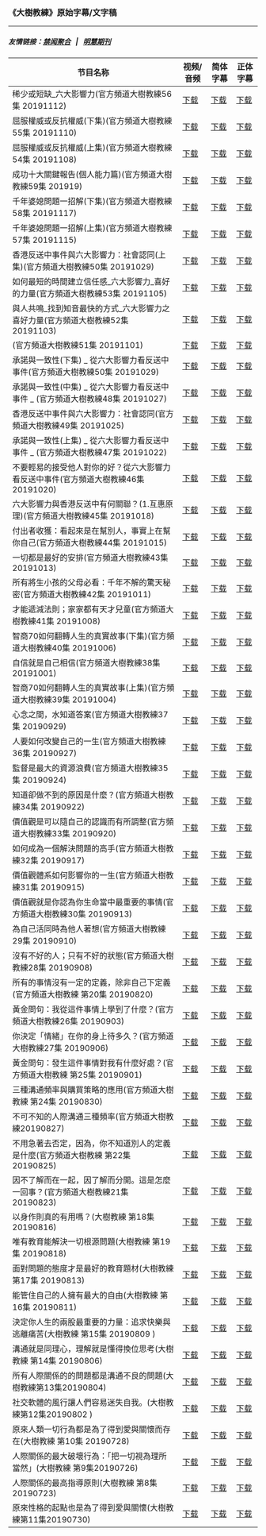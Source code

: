 ### 《大樹教練》原始字幕/文字稿
---
##### 友情链接：[禁闻聚合](https://github.com/gfw-breaker/banned-news) &nbsp;&nbsp;|&nbsp;&nbsp; [明慧期刊](https://github.com/gfw-breaker/mh-qikan) 
| 节目名称 | 视频/音频 | 简体字幕 | 正体字幕 |
|---|---|---|---|
| 稀少或短缺_六大影響力(官方頻道大樹教練56集 20191112) | [下载](https://y2mate.com/zh-cn/search/c_u7Gc5JRnE) | [下载](../channels/bigtree/_c_u7Gc5JRnE.srt?raw=true) | [下载](../channels/bigtree/_c_u7Gc5JRnE.tw.srt?raw=true) | 
| 屈服權威或反抗權威(下集)(官方頻道大樹教練55集 20191110) | [下载](https://y2mate.com/zh-cn/search/mykcfS-QIJc) | [下载](../channels/bigtree/_mykcfS-QIJc.srt?raw=true) | [下载](../channels/bigtree/_mykcfS-QIJc.tw.srt?raw=true) | 
| 屈服權威或反抗權威(上集)(官方頻道大樹教練54集 20191108) | [下载](https://y2mate.com/zh-cn/search/ZuYdVKM_9rA) | [下载](../channels/bigtree/_ZuYdVKM_9rA.srt?raw=true) | [下载](../channels/bigtree/_ZuYdVKM_9rA.tw.srt?raw=true) | 
| 成功十大關鍵報告(個人能力篇)(官方頻道大樹教練59集 201919) | [下载](https://y2mate.com/zh-cn/search/qT58LYrsVZs) | [下载](../channels/bigtree/_qT58LYrsVZs.srt?raw=true) | [下载](../channels/bigtree/_qT58LYrsVZs.tw.srt?raw=true) | 
| 千年婆媳問題一招解(下集)(官方頻道大樹教練58集 20191117) | [下载](https://y2mate.com/zh-cn/search/KmuASWY-NHw) | [下载](../channels/bigtree/_KmuASWY-NHw.srt?raw=true) | [下载](../channels/bigtree/_KmuASWY-NHw.tw.srt?raw=true) | 
| 千年婆媳問題一招解(上集)(官方頻道大樹教練57集 20191115) | [下载](https://y2mate.com/zh-cn/search/7TxZhFanhO4) | [下载](../channels/bigtree/_7TxZhFanhO4.srt?raw=true) | [下载](../channels/bigtree/_7TxZhFanhO4.tw.srt?raw=true) | 
| 香港反送中事件與六大影響力：社會認同(上集)(官方頻道大樹教練50集 20191029) | [下载](https://y2mate.com/zh-cn/search/j8i1DE3PQfY) | [下载](../channels/bigtree/_j8i1DE3PQfY.srt?raw=true) | [下载](../channels/bigtree/_j8i1DE3PQfY.tw.srt?raw=true) | 
| 如何最短的時間建立信任感_六大影響力_喜好的力量(官方頻道大樹教練53集 20191105) | [下载](https://y2mate.com/zh-cn/search/WdnTj0cSFeg) | [下载](../channels/bigtree/_WdnTj0cSFeg.srt?raw=true) | [下载](../channels/bigtree/_WdnTj0cSFeg.tw.srt?raw=true) | 
| 與人共鳴_找到知音最快的方式_六大影響力之喜好力量(官方頻道大樹教練52集 20191103) | [下载](https://y2mate.com/zh-cn/search/CcsvVQXVtUA) | [下载](../channels/bigtree/_CcsvVQXVtUA.srt?raw=true) | [下载](../channels/bigtree/_CcsvVQXVtUA.tw.srt?raw=true) | 
| (官方頻道大樹教練51集 20191101) | [下载](https://y2mate.com/zh-cn/search/rzQV_CvLy5k) | [下载](../channels/bigtree/_rzQV_CvLy5k.srt?raw=true) | [下载](../channels/bigtree/_rzQV_CvLy5k.tw.srt?raw=true) | 
| 承諾與一致性(下集) _ 從六大影響力看反送中事件(官方頻道大樹教練50集 20191029) | [下载](https://y2mate.com/zh-cn/search/45Fm3cw5f-Q) | [下载](../channels/bigtree/_45Fm3cw5f-Q.srt?raw=true) | [下载](../channels/bigtree/_45Fm3cw5f-Q.tw.srt?raw=true) | 
| 承諾與一致性(中集) _ 從六大影響力看反送中事件 _ (官方頻道大樹教練48集 20191027) | [下载](https://y2mate.com/zh-cn/search/TXyGLfO9VDo) | [下载](../channels/bigtree/_TXyGLfO9VDo.srt?raw=true) | [下载](../channels/bigtree/_TXyGLfO9VDo.tw.srt?raw=true) | 
| 香港反送中事件與六大影響力：社會認同(官方頻道大樹教練49集 20191025) | [下载](https://y2mate.com/zh-cn/search/_aPO3y2ceoc) | [下载](../channels/bigtree/__aPO3y2ceoc.srt?raw=true) | [下载](../channels/bigtree/__aPO3y2ceoc.tw.srt?raw=true) | 
| 承諾與一致性(上集) _ 從六大影響力看反送中事件 _ (官方頻道大樹教練47集 20191022) | [下载](https://y2mate.com/zh-cn/search/A5R_sRXimwA) | [下载](../channels/bigtree/_A5R_sRXimwA.srt?raw=true) | [下载](../channels/bigtree/_A5R_sRXimwA.tw.srt?raw=true) | 
| 不要輕易的接受他人對你的好？從六大影響力看反送中事件(官方頻道大樹教練46集 20191020) | [下载](https://y2mate.com/zh-cn/search/n30TG1J66-8) | [下载](../channels/bigtree/_n30TG1J66-8.srt?raw=true) | [下载](../channels/bigtree/_n30TG1J66-8.tw.srt?raw=true) | 
| 六大影響力與香港反送中有何關聯？(1.互惠原理)(官方頻道大樹教練45集 20191018) | [下载](https://y2mate.com/zh-cn/search/1Q-1Na_ohLA) | [下载](../channels/bigtree/_1Q-1Na_ohLA.srt?raw=true) | [下载](../channels/bigtree/_1Q-1Na_ohLA.tw.srt?raw=true) | 
| 付出者收獲：看起來是在幫別人，事實上在幫你自己(官方頻道大樹教練44集 20191015) | [下载](https://y2mate.com/zh-cn/search/uZmF4Ud3IT4) | [下载](../channels/bigtree/_uZmF4Ud3IT4.srt?raw=true) | [下载](../channels/bigtree/_uZmF4Ud3IT4.tw.srt?raw=true) | 
| 一切都是最好的安排(官方頻道大樹教練43集 20191013) | [下载](https://y2mate.com/zh-cn/search/1b1XTQfT1No) | [下载](../channels/bigtree/_1b1XTQfT1No.srt?raw=true) | [下载](../channels/bigtree/_1b1XTQfT1No.tw.srt?raw=true) | 
| 所有將生小孩的父母必看：千年不解的驚天秘密(官方頻道大樹教練42集 20191011) | [下载](https://y2mate.com/zh-cn/search/-6L6D253q0k) | [下载](../channels/bigtree/_-6L6D253q0k.srt?raw=true) | [下载](../channels/bigtree/_-6L6D253q0k.tw.srt?raw=true) | 
| 才能遞減法則；家家都有天才兒童(官方頻道大樹教練41集 20191008) | [下载](https://y2mate.com/zh-cn/search/6NJNIMEnV7Y) | [下载](../channels/bigtree/_6NJNIMEnV7Y.srt?raw=true) | [下载](../channels/bigtree/_6NJNIMEnV7Y.tw.srt?raw=true) | 
| 智商70如何翻轉人生的真實故事(下集)(官方頻道大樹教練40集 20191006) | [下载](https://y2mate.com/zh-cn/search/19s-Bi_6-gg) | [下载](../channels/bigtree/_19s-Bi_6-gg.srt?raw=true) | [下载](../channels/bigtree/_19s-Bi_6-gg.tw.srt?raw=true) | 
| 自信就是自己相信(官方頻道大樹教練38集 20191001) | [下载](https://y2mate.com/zh-cn/search/sen5jCvobPM) | [下载](../channels/bigtree/_sen5jCvobPM.srt?raw=true) | [下载](../channels/bigtree/_sen5jCvobPM.tw.srt?raw=true) | 
| 智商70如何翻轉人生的真實故事(上集)(官方頻道大樹教練39集 20191004) | [下载](https://y2mate.com/zh-cn/search/CIo6pR1n6O8) | [下载](../channels/bigtree/_CIo6pR1n6O8.srt?raw=true) | [下载](../channels/bigtree/_CIo6pR1n6O8.tw.srt?raw=true) | 
| 心念之間，水知道答案(官方頻道大樹教練37集 20190929) | [下载](https://y2mate.com/zh-cn/search/7G8WNAguFDg) | [下载](../channels/bigtree/_7G8WNAguFDg.srt?raw=true) | [下载](../channels/bigtree/_7G8WNAguFDg.tw.srt?raw=true) | 
| 人要如何改變自己的一生(官方頻道大樹教練36集 20190927) | [下载](https://y2mate.com/zh-cn/search/P3CSZbbnr3E) | [下载](../channels/bigtree/_P3CSZbbnr3E.srt?raw=true) | [下载](../channels/bigtree/_P3CSZbbnr3E.tw.srt?raw=true) | 
| 監督是最大的資源浪費(官方頻道大樹教練35集 20190924) | [下载](https://y2mate.com/zh-cn/search/vygeTycxGOs) | [下载](../channels/bigtree/_vygeTycxGOs.srt?raw=true) | [下载](../channels/bigtree/_vygeTycxGOs.tw.srt?raw=true) | 
| 知道卻做不到的原因是什麼？(官方頻道大樹教練34集 20190922) | [下载](https://y2mate.com/zh-cn/search/89Ka8amQ6vM) | [下载](../channels/bigtree/_89Ka8amQ6vM.srt?raw=true) | [下载](../channels/bigtree/_89Ka8amQ6vM.tw.srt?raw=true) | 
| 價值觀是可以隨自己的認識而有所調整(官方頻道大樹教練33集 20190920) | [下载](https://y2mate.com/zh-cn/search/ABPtVZfatZ8) | [下载](../channels/bigtree/_ABPtVZfatZ8.srt?raw=true) | [下载](../channels/bigtree/_ABPtVZfatZ8.tw.srt?raw=true) | 
| 如何成為一個解決問題的高手(官方頻道大樹教練32集 20190917) | [下载](https://y2mate.com/zh-cn/search/c5-Z-jP8YHM) | [下载](../channels/bigtree/_c5-Z-jP8YHM.srt?raw=true) | [下载](../channels/bigtree/_c5-Z-jP8YHM.tw.srt?raw=true) | 
| 價值觀體系如何影響你的一生(官方頻道大樹教練31集 20190915) | [下载](https://y2mate.com/zh-cn/search/ZoYBTyABxPY) | [下载](../channels/bigtree/_ZoYBTyABxPY.srt?raw=true) | [下载](../channels/bigtree/_ZoYBTyABxPY.tw.srt?raw=true) | 
| 價值觀就是你認為你生命當中最重要的事情(官方頻道大樹教練30集 20190913) | [下载](https://y2mate.com/zh-cn/search/Uwzzpl0o4fE) | [下载](../channels/bigtree/_Uwzzpl0o4fE.srt?raw=true) | [下载](../channels/bigtree/_Uwzzpl0o4fE.tw.srt?raw=true) | 
| 為自己活同時為他人著想(官方頻道大樹教練29集 20190910) | [下载](https://y2mate.com/zh-cn/search/C_HOSHKS60o) | [下载](../channels/bigtree/_C_HOSHKS60o.srt?raw=true) | [下载](../channels/bigtree/_C_HOSHKS60o.tw.srt?raw=true) | 
| 沒有不好的人；只有不好的狀態(官方頻道大樹教練28集 20190908) | [下载](https://y2mate.com/zh-cn/search/1s2kjYKkYaU) | [下载](../channels/bigtree/_1s2kjYKkYaU.srt?raw=true) | [下载](../channels/bigtree/_1s2kjYKkYaU.tw.srt?raw=true) | 
| 所有的事情沒有一定的定義，除非自己下定義(官方頻道大樹教練 第20集 20190820) | [下载](https://y2mate.com/zh-cn/search/_oFJh_5YUDg) | [下载](../channels/bigtree/__oFJh_5YUDg.srt?raw=true) | [下载](../channels/bigtree/__oFJh_5YUDg.tw.srt?raw=true) | 
| 黃金問句：我從這件事情上學到了什麼？(官方頻道大樹教練26集 20190903) | [下载](https://y2mate.com/zh-cn/search/3Nvc3W6AKCs) | [下载](../channels/bigtree/_3Nvc3W6AKCs.srt?raw=true) | [下载](../channels/bigtree/_3Nvc3W6AKCs.tw.srt?raw=true) | 
| 你決定「情緒」在你的身上待多久？(官方頻道大樹教練27集 20190906) | [下载](https://y2mate.com/zh-cn/search/y3zTqdt5LnE) | [下载](../channels/bigtree/_y3zTqdt5LnE.srt?raw=true) | [下载](../channels/bigtree/_y3zTqdt5LnE.tw.srt?raw=true) | 
| 黃金問句：發生這件事情對我有什麼好處？(官方頻道大樹教練 第25集 20190901) | [下载](https://y2mate.com/zh-cn/search/ftAiwrdRXk8) | [下载](../channels/bigtree/_ftAiwrdRXk8.srt?raw=true) | [下载](../channels/bigtree/_ftAiwrdRXk8.tw.srt?raw=true) | 
| 三種溝通頻率與購買策略的應用(官方頻道大樹教練 第24集 20190830) | [下载](https://y2mate.com/zh-cn/search/ziM4Af3bLY0) | [下载](../channels/bigtree/_ziM4Af3bLY0.srt?raw=true) | [下载](../channels/bigtree/_ziM4Af3bLY0.tw.srt?raw=true) | 
| 不可不知的人際溝通三種頻率(官方頻道大樹教練20190827) | [下载](https://y2mate.com/zh-cn/search/axGGsHXhX5I) | [下载](../channels/bigtree/_axGGsHXhX5I.srt?raw=true) | [下载](../channels/bigtree/_axGGsHXhX5I.tw.srt?raw=true) | 
| 不用急著去否定，因為，你不知道別人的定義是什麼(官方頻道大樹教練 第22集 20190825) | [下载](https://y2mate.com/zh-cn/search/yOXn7OwxLms) | [下载](../channels/bigtree/_yOXn7OwxLms.srt?raw=true) | [下载](../channels/bigtree/_yOXn7OwxLms.tw.srt?raw=true) | 
| 因不了解而在一起，因了解而分開。這是怎麼一回事？(官方頻道大樹教練21集 20190823) | [下载](https://y2mate.com/zh-cn/search/DMaPaQNKAZQ) | [下载](../channels/bigtree/_DMaPaQNKAZQ.srt?raw=true) | [下载](../channels/bigtree/_DMaPaQNKAZQ.tw.srt?raw=true) | 
| 以身作則真的有用嗎？(大樹教練 第18集 20190816) | [下载](https://y2mate.com/zh-cn/search/k7bPFeeIwwA) | [下载](../channels/bigtree/_k7bPFeeIwwA.srt?raw=true) | [下载](../channels/bigtree/_k7bPFeeIwwA.tw.srt?raw=true) | 
| 唯有教育能解決一切根源問題(大樹教練 第19集 20190818) | [下载](https://y2mate.com/zh-cn/search/jmS9Cdk8WcA) | [下载](../channels/bigtree/_jmS9Cdk8WcA.srt?raw=true) | [下载](../channels/bigtree/_jmS9Cdk8WcA.tw.srt?raw=true) | 
| 面對問題的態度才是最好的教育題材(大樹教練 第17集 20190813) | [下载](https://y2mate.com/zh-cn/search/6bUvrn_8WL8) | [下载](../channels/bigtree/_6bUvrn_8WL8.srt?raw=true) | [下载](../channels/bigtree/_6bUvrn_8WL8.tw.srt?raw=true) | 
| 能管住自己的人擁有最大的自由(大樹教練 第16集 20190811) | [下载](https://y2mate.com/zh-cn/search/XnivzweK8aU) | [下载](../channels/bigtree/_XnivzweK8aU.srt?raw=true) | [下载](../channels/bigtree/_XnivzweK8aU.tw.srt?raw=true) | 
| 決定你人生的兩股最重要的力量：追求快樂與逃離痛苦(大樹教練 第15集 20190809 ) | [下载](https://y2mate.com/zh-cn/search/GX_vw7nUv3M) | [下载](../channels/bigtree/_GX_vw7nUv3M.srt?raw=true) | [下载](../channels/bigtree/_GX_vw7nUv3M.tw.srt?raw=true) | 
| 溝通就是同理心，理解就是懂得換位思考(大樹教練 第14集 20190806) | [下载](https://y2mate.com/zh-cn/search/_X9eVL59Kx0) | [下载](../channels/bigtree/__X9eVL59Kx0.srt?raw=true) | [下载](../channels/bigtree/__X9eVL59Kx0.tw.srt?raw=true) | 
| 所有人際關係的的問題都是溝通不良的問題(大樹教練第13集20190804) | [下载](https://y2mate.com/zh-cn/search/gSfYY9qYnt0) | [下载](../channels/bigtree/_gSfYY9qYnt0.srt?raw=true) | [下载](../channels/bigtree/_gSfYY9qYnt0.tw.srt?raw=true) | 
| 社交軟體的風行讓人們容易迷失自我。(大樹教練第12集20190802 ) | [下载](https://y2mate.com/zh-cn/search/Gqqet9bifTY) | [下载](../channels/bigtree/_Gqqet9bifTY.srt?raw=true) | [下载](../channels/bigtree/_Gqqet9bifTY.tw.srt?raw=true) | 
| 原來人類一切行為都是為了得到愛與關懷而存在(大樹教練 第10集 20190728) | [下载](https://y2mate.com/zh-cn/search/wtjKbpaQ85Q) | [下载](../channels/bigtree/_wtjKbpaQ85Q.srt?raw=true) | [下载](../channels/bigtree/_wtjKbpaQ85Q.tw.srt?raw=true) | 
| 人際關係的最大破壞行為：「把一切視為理所當然」(大樹教練 第9集20190726) | [下载](https://y2mate.com/zh-cn/search/0oUt0fY3bo4) | [下载](../channels/bigtree/_0oUt0fY3bo4.srt?raw=true) | [下载](../channels/bigtree/_0oUt0fY3bo4.tw.srt?raw=true) | 
| 人際關係的最高指導原則(大樹教練 第8集20190723) | [下载](https://y2mate.com/zh-cn/search/N5kkAQgpa3c) | [下载](../channels/bigtree/_N5kkAQgpa3c.srt?raw=true) | [下载](../channels/bigtree/_N5kkAQgpa3c.tw.srt?raw=true) | 
| 原來性格的起點也是為了得到愛與關懷(大樹教練第11集20190730) | [下载](https://y2mate.com/zh-cn/search/4h8uzo9Ifjg) | [下载](../channels/bigtree/_4h8uzo9Ifjg.srt?raw=true) | [下载](../channels/bigtree/_4h8uzo9Ifjg.tw.srt?raw=true) | 
